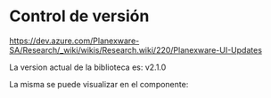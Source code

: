 # Control de versión
https://dev.azure.com/Planexware-SA/Research/_wiki/wikis/Research.wiki/220/Planexware-UI-Updates

La version actual de la biblioteca es: v2.1.0

La misma se puede visualizar en el componente: <app-plx-footer></app-plx-footer>
